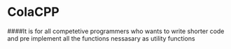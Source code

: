 # ColaCPP
####It is for all competetive programmers who wants to write shorter code and pre implement all the functions nessasary as utility functions
